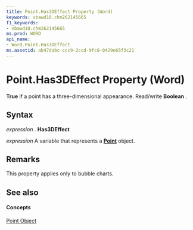 ```yaml
---
title: Point.Has3DEffect Property (Word)
keywords: vbawd10.chm262145665
f1_keywords:
- vbawd10.chm262145665
ms.prod: WORD
api_name:
- Word.Point.Has3DEffect
ms.assetid: ab47dabc-ccc9-2ccd-9fc8-0429e65f3c21
---
```



# Point.Has3DEffect Property (Word)

 **True** if a point has a three-dimensional appearance. Read/write **Boolean** .


## Syntax

 _expression_ . **Has3DEffect**

 _expression_ A variable that represents a **[Point](point-object-word.md)** object.


## Remarks

This property applies only to bubble charts.


## See also


#### Concepts


[Point Object](point-object-word.md)

